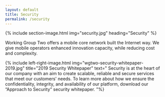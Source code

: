 ```yaml
---
layout: default
title: Security
permalink: /security
---
```


{% include section-image.html img="security.jpg" heading="Security" %}

<p class="landing-text">
    Working Group Two offers a mobile core network built the Internet way.
    We give mobile operators enhanced innovation capacity, while reducing cost and complexity.
</p>

{% include left-right-image.html img="wgtwo-security-whitepaper-2019.jpg" title="2019 Security Whitepaper" text="
    Security is at the heart of our company with an aim to create scalable, reliable and secure services that meet our customers' needs. To learn more about how we ensure the confidentiality, integrity, and availability of our platform, download our “Approach to Security” security whitepaper.
"%}
